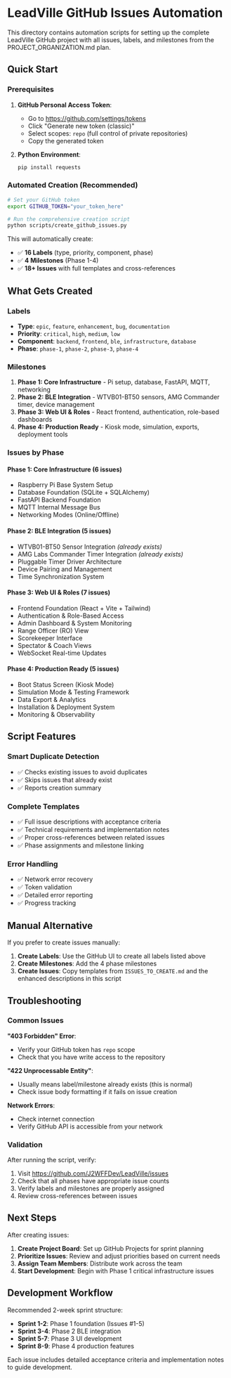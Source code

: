 # LeadVille GitHub Issues Automation

This directory contains automation scripts for setting up the complete LeadVille GitHub project with all issues, labels, and milestones from the PROJECT_ORGANIZATION.md plan.

## Quick Start

### Prerequisites
1. **GitHub Personal Access Token**: 
   - Go to https://github.com/settings/tokens
   - Click "Generate new token (classic)"
   - Select scopes: `repo` (full control of private repositories)
   - Copy the generated token

2. **Python Environment**:
   ```bash
   pip install requests
   ```

### Automated Creation (Recommended)

```bash
# Set your GitHub token
export GITHUB_TOKEN="your_token_here"

# Run the comprehensive creation script
python scripts/create_github_issues.py
```

This will automatically create:
- ✅ **16 Labels** (type, priority, component, phase)
- ✅ **4 Milestones** (Phase 1-4)
- ✅ **18+ Issues** with full templates and cross-references

## What Gets Created

### Labels
- **Type**: `epic`, `feature`, `enhancement`, `bug`, `documentation`
- **Priority**: `critical`, `high`, `medium`, `low`  
- **Component**: `backend`, `frontend`, `ble`, `infrastructure`, `database`
- **Phase**: `phase-1`, `phase-2`, `phase-3`, `phase-4`

### Milestones
1. **Phase 1: Core Infrastructure** - Pi setup, database, FastAPI, MQTT, networking
2. **Phase 2: BLE Integration** - WTVB01-BT50 sensors, AMG Commander timer, device management
3. **Phase 3: Web UI & Roles** - React frontend, authentication, role-based dashboards
4. **Phase 4: Production Ready** - Kiosk mode, simulation, exports, deployment tools

### Issues by Phase

#### Phase 1: Core Infrastructure (6 issues)
- Raspberry Pi Base System Setup
- Database Foundation (SQLite + SQLAlchemy)
- FastAPI Backend Foundation
- MQTT Internal Message Bus
- Networking Modes (Online/Offline)

#### Phase 2: BLE Integration (5 issues)
- WTVB01-BT50 Sensor Integration *(already exists)*
- AMG Labs Commander Timer Integration *(already exists)*
- Pluggable Timer Driver Architecture
- Device Pairing and Management
- Time Synchronization System

#### Phase 3: Web UI & Roles (7 issues)
- Frontend Foundation (React + Vite + Tailwind)
- Authentication & Role-Based Access
- Admin Dashboard & System Monitoring
- Range Officer (RO) View
- Scorekeeper Interface
- Spectator & Coach Views
- WebSocket Real-time Updates

#### Phase 4: Production Ready (5 issues)
- Boot Status Screen (Kiosk Mode)
- Simulation Mode & Testing Framework
- Data Export & Analytics
- Installation & Deployment System
- Monitoring & Observability

## Script Features

### Smart Duplicate Detection
- ✅ Checks existing issues to avoid duplicates
- ✅ Skips issues that already exist
- ✅ Reports creation summary

### Complete Templates
- ✅ Full issue descriptions with acceptance criteria
- ✅ Technical requirements and implementation notes
- ✅ Proper cross-references between related issues
- ✅ Phase assignments and milestone linking

### Error Handling
- ✅ Network error recovery
- ✅ Token validation
- ✅ Detailed error reporting
- ✅ Progress tracking

## Manual Alternative

If you prefer to create issues manually:

1. **Create Labels**: Use the GitHub UI to create all labels listed above
2. **Create Milestones**: Add the 4 phase milestones 
3. **Create Issues**: Copy templates from `ISSUES_TO_CREATE.md` and the enhanced descriptions in this script

## Troubleshooting

### Common Issues

**"403 Forbidden" Error**:
- Verify your GitHub token has `repo` scope
- Check that you have write access to the repository

**"422 Unprocessable Entity"**:
- Usually means label/milestone already exists (this is normal)
- Check issue body formatting if it fails on issue creation

**Network Errors**:
- Check internet connection
- Verify GitHub API is accessible from your network

### Validation

After running the script, verify:
1. Visit https://github.com/J2WFFDev/LeadVille/issues
2. Check that all phases have appropriate issue counts
3. Verify labels and milestones are properly assigned
4. Review cross-references between issues

## Next Steps

After creating issues:

1. **Create Project Board**: Set up GitHub Projects for sprint planning
2. **Prioritize Issues**: Review and adjust priorities based on current needs
3. **Assign Team Members**: Distribute work across the team
4. **Start Development**: Begin with Phase 1 critical infrastructure issues

## Development Workflow

Recommended 2-week sprint structure:
- **Sprint 1-2**: Phase 1 foundation (Issues #1-5)
- **Sprint 3-4**: Phase 2 BLE integration
- **Sprint 5-7**: Phase 3 UI development  
- **Sprint 8-9**: Phase 4 production features

Each issue includes detailed acceptance criteria and implementation notes to guide development.